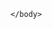 <html>
	<head>
<script>

  
window.addEventListener("message", (event) => {

if ((event.data.method === "EMBEDDED_MESSAGING_DISPATCH_EVENT_TO_HOST" && event.data.data.eventDetails.conversationEntry && event.data.data.eventDetails.conversationEntry.entryPayload)){
	console.log('Inside if 1');
 	let payload = JSON.parse(event.data.data.eventDetails.conversationEntry.entryPayload);
 	if(payload.abstractMessage && payload.abstractMessage.choices) {

		console.log('Inside if 2');
  		var iframe = document.getElementById("embeddedMessagingFrame");
    		console.log('iframe1: '+iframe);
		iframe.contentWindow.postMessage('InputDisable');
	}
 	else if(payload.abstractMessage && payload.abstractMessage.choicesResponse){
       		console.log('Inside if 3');
		var iframe = document.getElementById("embeddedMessagingFrame");
  		iframe.contentWindow.postMessage('InputEnable');

    	}
}

});

</script>
	</head>
	<body>
		<script type='text/javascript'>
	function initEmbeddedMessaging() {
		try {
			embeddedservice_bootstrap.settings.language = 'en_US'; // For example, enter 'en' or 'en-US'

			embeddedservice_bootstrap.init(
				'00DRt000009ECCE',
				'Vaijayanti_Test_Deployment',
				'https://haporg--pocagent.sandbox.my.site.com/ESWVaijayantiTestDeploy1744863440015',
				{
					scrt2URL: 'https://haporg--pocagent.sandbox.my.salesforce-scrt.com'
				}
			);
		} catch (err) {
			console.error('Error loading Embedded Messaging: ', err);
		}
	};
</script>
<script type='text/javascript' src='https://haporg--pocagent.sandbox.my.site.com/ESWVaijayantiTestDeploy1744863440015/assets/js/bootstrap.min.js' onload='initEmbeddedMessaging()'></script>


	</body>
</html>
